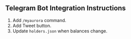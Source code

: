 ## Telegram Bot Integration Instructions

1. Add `/myaurora` command.
2. Add Tweet button.
3. Update `holders.json` when balances change.